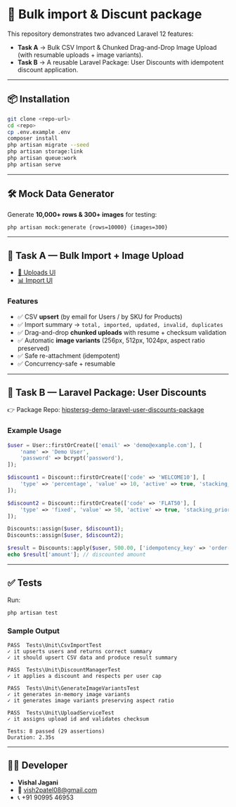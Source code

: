 # 🚀 Bulk import & Discunt package

This repository demonstrates two advanced Laravel 12 features:

* **Task A** → Bulk CSV Import & Chunked Drag-and-Drop Image Upload (with resumable uploads + image variants).
* **Task B** → A reusable Laravel Package: User Discounts with idempotent discount application.

---

## 📦 Installation

```bash
git clone <repo-url>
cd <repo>
cp .env.example .env
composer install
php artisan migrate --seed
php artisan storage:link
php artisan queue:work
php artisan serve
```

---

## 🛠 Mock Data Generator

Generate **10,000+ rows & 300+ images** for testing:

```bash
php artisan mock:generate {rows=10000} {images=300}
```

---

## 📝 Task A — Bulk Import + Image Upload

* [📂 Uploads UI](http://127.0.0.1:8000/uploads)
* [📊 Import UI](http://127.0.0.1:8000/imports)

### Features

* ✅ CSV **upsert** (by email for Users / by SKU for Products)
* ✅ Import summary → `total, imported, updated, invalid, duplicates`
* ✅ Drag-and-drop **chunked uploads** with resume + checksum validation
* ✅ Automatic **image variants** (256px, 512px, 1024px, aspect ratio preserved)
* ✅ Safe re-attachment (idempotent)
* ✅ Concurrency-safe + resumable

---

## 🎁 Task B — Laravel Package: User Discounts

👉 Package Repo: [hipstersg-demo-laravel-user-discounts-package](https://github.com/vishaljagani08/hipstersg-demo-laravel-user-discounts-package)

### Example Usage

```php
$user = User::firstOrCreate(['email' => 'demo@example.com'], [
    'name' => 'Demo User',
    'password' => bcrypt('password'),
]);

$discount1 = Discount::firstOrCreate(['code' => 'WELCOME10'], [
    'type' => 'percentage', 'value' => 10, 'active' => true, 'stacking_priority' => 10,
]);

$discount2 = Discount::firstOrCreate(['code' => 'FLAT50'], [
    'type' => 'fixed', 'value' => 50, 'active' => true, 'stacking_priority' => 5,
]);

Discounts::assign($user, $discount1);
Discounts::assign($user, $discount2);

$result = Discounts::apply($user, 500.00, ['idempotency_key' => 'order-demo-001']);
echo $result['amount']; // discounted amount
```

---

## ✅ Tests

Run:

```bash
php artisan test
```

### Sample Output

```text
PASS  Tests\Unit\CsvImportTest
✓ it upserts users and returns correct summary
✓ it should upsert CSV data and produce result summary

PASS  Tests\Unit\DiscountManagerTest
✓ it applies a discount and respects per user cap

PASS  Tests\Unit\GenerateImageVariantsTest
✓ it generates in-memory image variants
✓ it generates image variants preserving aspect ratio

PASS  Tests\Unit\UploadServiceTest
✓ it assigns upload id and validates checksum

Tests: 8 passed (29 assertions)
Duration: 2.35s
```

---

## 👨‍💻 Developer

* **Vishal Jagani**
* 📧 [vish2patel08@gmail.com](mailto:vish2patel08@gmail.com)
* 📞 +91 90995 46953
